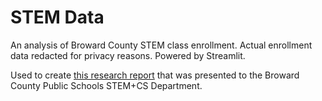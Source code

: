 # STEM Data
An analysis of Broward County STEM class enrollment. Actual enrollment data redacted for privacy reasons. Powered by Streamlit. 

Used to create [this research report](https://browardcountyschools-my.sharepoint.com/:w:/g/personal/0609132138_my_browardschools_com/EetEWmaqpj9OqMpH7snlQ_UBp-XqrEE4qdbJaD0glMsLAg?rtime=Qt6kPSfK2Ug) that was presented to the Broward County Public Schools STEM+CS Department.
